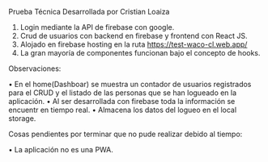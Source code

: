 Prueba Técnica Desarrollada por Cristian Loaiza

1) Login mediante la API de firebase con google.
2) Crud de usuarios con backend en firebase y frontend con React JS.
3) Alojado en firebase hosting en la ruta https://test-waco-cl.web.app/ 
4) La gran mayoría de componentes funcionan bajo el concepto de hooks.

Observaciones:

• En el home(Dashboar) se muestra un contador de usuarios registrados para el CRUD y el listado de las personas que se han logueado en la aplicación.
• Al ser desarrollada con firebase toda la información se encuentr en tiempo real.
• Almacena los datos del logueo en el local storage.

Cosas pendientes por terminar que no pude realizar debido al tiempo:

• La aplicación no es una PWA.